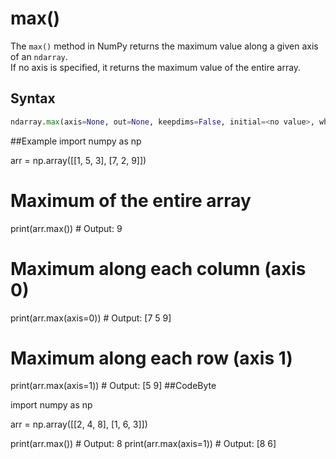 # max()

The `max()` method in NumPy returns the maximum value along a given axis of an `ndarray`.  
If no axis is specified, it returns the maximum value of the entire array.

## Syntax

```python
ndarray.max(axis=None, out=None, keepdims=False, initial=<no value>, where=True)
```
##Example
import numpy as np

arr = np.array([[1, 5, 3],
                [7, 2, 9]])

# Maximum of the entire array
print(arr.max())        # Output: 9

# Maximum along each column (axis 0)
print(arr.max(axis=0))  # Output: [7 5 9]

# Maximum along each row (axis 1)
print(arr.max(axis=1))  # Output: [5 9]
##CodeByte

import numpy as np

arr = np.array([[2, 4, 8],
                [1, 6, 3]])

print(arr.max())        # Output: 8
print(arr.max(axis=1))  # Output: [8 6]

